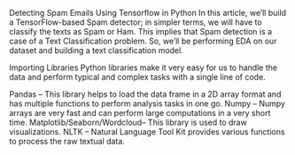 Detecting Spam Emails Using Tensorflow in Python
In this article, we’ll build a TensorFlow-based Spam detector; in simpler terms, we will have to classify the texts as Spam or Ham. This implies that Spam detection is a case of a Text Classification problem. So, we’ll be performing EDA on our dataset and building a text classification model.

Importing Libraries
Python libraries make it very easy for us to handle the data and perform typical and complex tasks with a single line of code.

Pandas – This library helps to load the data frame in a 2D array format and has multiple functions to perform analysis tasks in one go.
Numpy – Numpy arrays are very fast and can perform large computations in a very short time.
Matplotlib/Seaborn/Wordcloud– This library is used to draw visualizations.
NLTK – Natural Language Tool Kit provides various functions to process the raw textual data.
